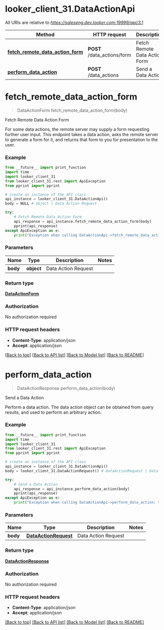 # looker_client_31.DataActionApi

All URIs are relative to *https://saleseng.dev.looker.com:19999/api/3.1*

Method | HTTP request | Description
------------- | ------------- | -------------
[**fetch_remote_data_action_form**](DataActionApi.md#fetch_remote_data_action_form) | **POST** /data_actions/form | Fetch Remote Data Action Form
[**perform_data_action**](DataActionApi.md#perform_data_action) | **POST** /data_actions | Send a Data Action


# **fetch_remote_data_action_form**
> DataActionForm fetch_remote_data_action_form(body)

Fetch Remote Data Action Form

For some data actions, the remote server may supply a form requesting further user input. This endpoint takes a data action, asks the remote server to generate a form for it, and returns that form to you for presentation to the user.

### Example
```python
from __future__ import print_function
import time
import looker_client_31
from looker_client_31.rest import ApiException
from pprint import pprint

# create an instance of the API class
api_instance = looker_client_31.DataActionApi()
body = NULL # object | Data Action Request

try:
    # Fetch Remote Data Action Form
    api_response = api_instance.fetch_remote_data_action_form(body)
    pprint(api_response)
except ApiException as e:
    print("Exception when calling DataActionApi->fetch_remote_data_action_form: %s\n" % e)
```

### Parameters

Name | Type | Description  | Notes
------------- | ------------- | ------------- | -------------
 **body** | **object**| Data Action Request | 

### Return type

[**DataActionForm**](DataActionForm.md)

### Authorization

No authorization required

### HTTP request headers

 - **Content-Type**: application/json
 - **Accept**: application/json

[[Back to top]](#) [[Back to API list]](../README.md#documentation-for-api-endpoints) [[Back to Model list]](../README.md#documentation-for-models) [[Back to README]](../README.md)

# **perform_data_action**
> DataActionResponse perform_data_action(body)

Send a Data Action

Perform a data action. The data action object can be obtained from query results, and used to perform an arbitrary action.

### Example
```python
from __future__ import print_function
import time
import looker_client_31
from looker_client_31.rest import ApiException
from pprint import pprint

# create an instance of the API class
api_instance = looker_client_31.DataActionApi()
body = looker_client_31.DataActionRequest() # DataActionRequest | Data Action Request

try:
    # Send a Data Action
    api_response = api_instance.perform_data_action(body)
    pprint(api_response)
except ApiException as e:
    print("Exception when calling DataActionApi->perform_data_action: %s\n" % e)
```

### Parameters

Name | Type | Description  | Notes
------------- | ------------- | ------------- | -------------
 **body** | [**DataActionRequest**](DataActionRequest.md)| Data Action Request | 

### Return type

[**DataActionResponse**](DataActionResponse.md)

### Authorization

No authorization required

### HTTP request headers

 - **Content-Type**: application/json
 - **Accept**: application/json

[[Back to top]](#) [[Back to API list]](../README.md#documentation-for-api-endpoints) [[Back to Model list]](../README.md#documentation-for-models) [[Back to README]](../README.md)

